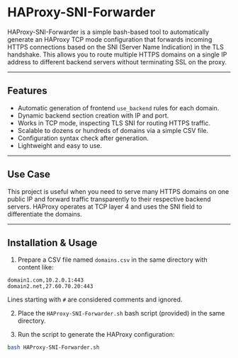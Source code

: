 # HAProxy-SNI-Forwarder

HAProxy-SNI-Forwarder is a simple bash-based tool to automatically generate an HAProxy TCP mode configuration that forwards incoming HTTPS connections based on the SNI (Server Name Indication) in the TLS handshake. This allows you to route multiple HTTPS domains on a single IP address to different backend servers without terminating SSL on the proxy.

---

## Features

- Automatic generation of frontend `use_backend` rules for each domain.
- Dynamic backend section creation with IP and port.
- Works in TCP mode, inspecting TLS SNI for routing HTTPS traffic.
- Scalable to dozens or hundreds of domains via a simple CSV file.
- Configuration syntax check after generation.
- Lightweight and easy to use.

---

## Use Case

This project is useful when you need to serve many HTTPS domains on one public IP and forward traffic transparently to their respective backend servers. HAProxy operates at TCP layer 4 and uses the SNI field to differentiate the domains.

---

## Installation & Usage

1. Prepare a CSV file named `domains.csv` in the same directory with content like:

```
domain1.com,10.2.0.1:443
domain2.net,27.60.70.20:443
```

Lines starting with `#` are considered comments and ignored.

2. Place the `HAProxy-SNI-Forwarder.sh` bash script (provided) in the same directory.

3. Run the script to generate the HAProxy configuration:

```bash
bash HAProxy-SNI-Forwarder.sh
